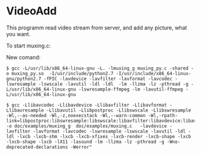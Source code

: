 # VideoAdd
This programm read video stream from server, and add any picture, what you want.

To start muxing.c:

New comand:

```{r, engine='bash'}
$ gcc -L/usr/lib/x86_64-linux-gnu -L. -lmuxing_g muxing_py.c -shared -o muxing_py.so  -I/usr/include/python2.7 -I/usr/include/x86_64-linux-gnu/python2.7 -fPIC -lavdevice -lavfilter -lavformat -lavcodec -lswresample -lswscale -lavutil -ldl -ldl  -lm -llzma -lz -pthread -g -L/usr/lib/x86_64-linux-gnu -lswresample-ffmpeg -lm -lavutil-ffmpeg -L/usr/lib/x86_64-linux-gnu
```


```{r, engine='bash'}
$ gcc -Llibavcodec -Llibavdevice -Llibavfilter -Llibavformat -Llibavresample -Llibavutil -Llibpostproc -Llibswscale -Llibswresample -Wl,--as-needed -Wl,-z,noexecstack -Wl,--warn-common -Wl,-rpath-link=libpostproc:libswresample:libswscale:libavfilter:libavdevice:libavformat:libavcodec:libavutil:libavresample   -o doc/examples/muxing_g  doc/examples/muxing.c   -lavdevice -lavfilter -lavformat -lavcodec -lswresample -lswscale -lavutil -ldl -ldl -lxcb -lxcb-shm -lxcb -lxcb-xfixes -lxcb-render -lxcb-shape -lxcb -lxcb-shape -lxcb -lX11 -lasound -lm -llzma -lz -pthread -g -Wno-deprecated-declarations -Werror"
```



